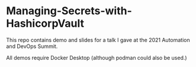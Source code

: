 # Managing-Secrets-with-HashicorpVault

This repo contains demo and slides for a talk I gave at the 2021 Automation and DevOps Summit.

All demos require Docker Desktop (although podman could also be used.)
